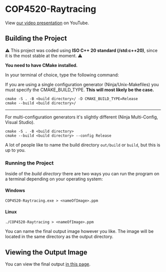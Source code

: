 # COP4520-Raytracing
View [our video presentation](https://www.youtube.com/watch?v=e3267-PO3m8) on YouTube.

## Building the Project

⚠️ This project was coded using **ISO C++ 20 standard (/std:c++20)**, since it is the most stable at the moment. ⚠️

**You need to have CMake installed.**

In your terminal of choice, type the following command:

If you are using a single configuration generator (Ninja/Unix-Makefiles) you must specify the CMAKE_BUILD_TYPE. **This will most likely be the case.**

```
cmake -S . -B <build directory>/ -D CMAKE_BUILD_TYPE=Release 
cmake --build <build directory>/
```

---

For multi-configuration generators it's slightly different (Ninja Multi-Config, Visual Studio).

```
cmake -S . -B <build directory>
cmake --build <build directory> --config Release
```

A lot of people like to name the build directory `out/build` or `build`, but this is up to you.

### Running the Project
Inside of the *build directory* there are two ways you can run the program on a terminal depending on your operating system:

#### Windows

```
COP4520-Raytracing.exe > <nameOfImage>.ppm
```

#### Linux

```
./COP4520-Raytracing > <nameOfImage>.ppm
```

You can name the final output image however you like. The image will be located in the same directory as the output directory.

## Viewing the Output Image

You can view the final output [in this page](https://www.cs.rhodes.edu/welshc/COMP141_F16/ppmReader.html).
